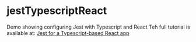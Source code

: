 # jestTypescriptReact
Demo showing configuring Jest with Typescript and React
Teh full tutorial is available at: [Jest for a Typescript-based React app](https://www.thearmchaircritic.org/tech-journals/jest-for-a-typescript-based-react-app)
